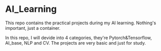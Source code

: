 # AI_Learning
This repo contains the practical projects during my AI learning. Nothing's important, just a container.

In this repo, I will devide into 4 categories, they're Pytorch&Tensorflow, AI_base, NLP and CV. The projects are very basic and just for study.
